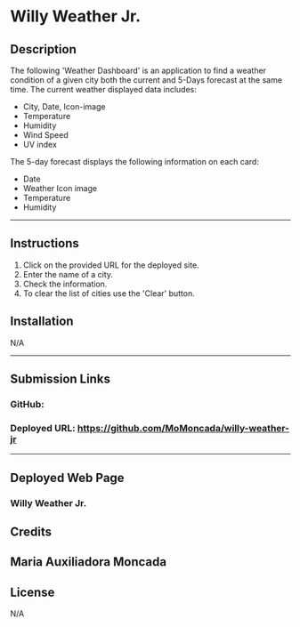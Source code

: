 # Willy Weather Jr.
## Description
The following 'Weather Dashboard' is an application to find a weather condition of a given city both the current and 5-Days forecast at the same time.
The current weather displayed data includes:
- City, Date, Icon-image
- Temperature
- Humidity
- Wind Speed
- UV index

The 5-day forecast displays the following information on each card:
- Date
- Weather Icon image
- Temperature
- Humidity

-------------------

## Instructions
1. Click on the provided URL for the deployed site.
2. Enter the name of a city.
3. Check the information.
4. To clear the list of cities use the 'Clear' button.



## Installation

N/A

--------------------

## Submission Links

### GitHub: 

### Deployed URL: https://github.com/MoMoncada/willy-weather-jr


---------------------

## Deployed Web Page

### Willy Weather Jr.




## Credits
Maria Auxiliadora Moncada 
------------ 


## License
N/A

